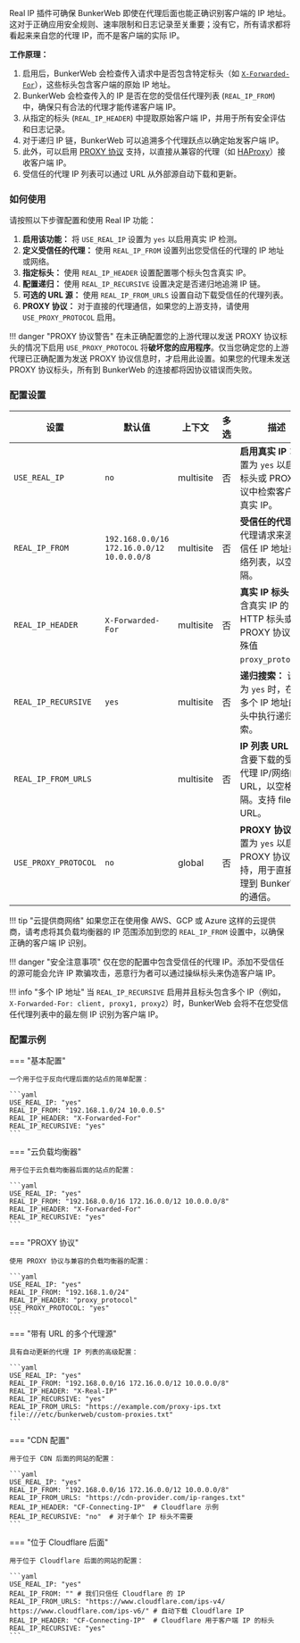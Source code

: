 Real IP 插件可确保 BunkerWeb 即使在代理后面也能正确识别客户端的 IP 地址。这对于正确应用安全规则、速率限制和日志记录至关重要；没有它，所有请求都将看起来来自您的代理 IP，而不是客户端的实际 IP。

**工作原理：**

1.  启用后，BunkerWeb 会检查传入请求中是否包含特定标头（如 [`X-Forwarded-For`](https://developer.mozilla.org/zh-CN/docs/Web/HTTP/Reference/Headers/X-Forwarded-For)），这些标头包含客户端的原始 IP 地址。
2.  BunkerWeb 会检查传入的 IP 是否在您的受信任代理列表 (`REAL_IP_FROM`) 中，确保只有合法的代理才能传递客户端 IP。
3.  从指定的标头 (`REAL_IP_HEADER`) 中提取原始客户端 IP，并用于所有安全评估和日志记录。
4.  对于递归 IP 链，BunkerWeb 可以追溯多个代理跃点以确定始发客户端 IP。
5.  此外，可以启用 [PROXY 协议](https://netnut.io/what-is-proxy-protocol-and-how-does-it-work/) 支持，以直接从兼容的代理（如 [HAProxy](https://www.haproxy.org/)）接收客户端 IP。
6.  受信任的代理 IP 列表可以通过 URL 从外部源自动下载和更新。

### 如何使用

请按照以下步骤配置和使用 Real IP 功能：

1.  **启用该功能：** 将 `USE_REAL_IP` 设置为 `yes` 以启用真实 IP 检测。
2.  **定义受信任的代理：** 使用 `REAL_IP_FROM` 设置列出您受信任的代理的 IP 地址或网络。
3.  **指定标头：** 使用 `REAL_IP_HEADER` 设置配置哪个标头包含真实 IP。
4.  **配置递归：** 使用 `REAL_IP_RECURSIVE` 设置决定是否递归地追溯 IP 链。
5.  **可选的 URL 源：** 使用 `REAL_IP_FROM_URLS` 设置自动下载受信任的代理列表。
6.  **PROXY 协议：** 对于直接的代理通信，如果您的上游支持，请使用 `USE_PROXY_PROTOCOL` 启用。

!!! danger "PROXY 协议警告"
在未正确配置您的上游代理以发送 PROXY 协议标头的情况下启用 `USE_PROXY_PROTOCOL` 将**破坏您的应用程序**。仅当您确定您的上游代理已正确配置为发送 PROXY 协议信息时，才启用此设置。如果您的代理未发送 PROXY 协议标头，所有到 BunkerWeb 的连接都将因协议错误而失败。

### 配置设置

| 设置                 | 默认值                                    | 上下文    | 多选 | 描述                                                                                     |
| -------------------- | ----------------------------------------- | --------- | ---- | ---------------------------------------------------------------------------------------- |
| `USE_REAL_IP`        | `no`                                      | multisite | 否   | **启用真实 IP：** 设置为 `yes` 以启用从标头或 PROXY 协议中检索客户端的真实 IP。          |
| `REAL_IP_FROM`       | `192.168.0.0/16 172.16.0.0/12 10.0.0.0/8` | multisite | 否   | **受信任的代理：** 代理请求来源的受信任 IP 地址或网络列表，以空格分隔。                  |
| `REAL_IP_HEADER`     | `X-Forwarded-For`                         | multisite | 否   | **真实 IP 标头：** 包含真实 IP 的 HTTP 标头或用于 PROXY 协议的特殊值 `proxy_protocol`。  |
| `REAL_IP_RECURSIVE`  | `yes`                                     | multisite | 否   | **递归搜索：** 设置为 `yes` 时，在包含多个 IP 地址的标头中执行递归搜索。                 |
| `REAL_IP_FROM_URLS`  |                                           | multisite | 否   | **IP 列表 URL：** 包含要下载的受信任代理 IP/网络的 URL，以空格分隔。支持 file:// URL。   |
| `USE_PROXY_PROTOCOL` | `no`                                      | global    | 否   | **PROXY 协议：** 设置为 `yes` 以启用 PROXY 协议支持，用于直接的代理到 BunkerWeb 的通信。 |

!!! tip "云提供商网络"
如果您正在使用像 AWS、GCP 或 Azure 这样的云提供商，请考虑将其负载均衡器的 IP 范围添加到您的 `REAL_IP_FROM` 设置中，以确保正确的客户端 IP 识别。

!!! danger "安全注意事项"
仅在您的配置中包含受信任的代理 IP。添加不受信任的源可能会允许 IP 欺骗攻击，恶意行为者可以通过操纵标头来伪造客户端 IP。

!!! info "多个 IP 地址"
当 `REAL_IP_RECURSIVE` 启用并且标头包含多个 IP（例如，`X-Forwarded-For: client, proxy1, proxy2`）时，BunkerWeb 会将不在您受信任代理列表中的最左侧 IP 识别为客户端 IP。

### 配置示例

=== "基本配置"

    一个用于位于反向代理后面的站点的简单配置：

    ```yaml
    USE_REAL_IP: "yes"
    REAL_IP_FROM: "192.168.1.0/24 10.0.0.5"
    REAL_IP_HEADER: "X-Forwarded-For"
    REAL_IP_RECURSIVE: "yes"
    ```

=== "云负载均衡器"

    用于位于云负载均衡器后面的站点的配置：

    ```yaml
    USE_REAL_IP: "yes"
    REAL_IP_FROM: "192.168.0.0/16 172.16.0.0/12 10.0.0.0/8"
    REAL_IP_HEADER: "X-Forwarded-For"
    REAL_IP_RECURSIVE: "yes"
    ```

=== "PROXY 协议"

    使用 PROXY 协议与兼容的负载均衡器的配置：

    ```yaml
    USE_REAL_IP: "yes"
    REAL_IP_FROM: "192.168.1.0/24"
    REAL_IP_HEADER: "proxy_protocol"
    USE_PROXY_PROTOCOL: "yes"
    ```

=== "带有 URL 的多个代理源"

    具有自动更新的代理 IP 列表的高级配置：

    ```yaml
    USE_REAL_IP: "yes"
    REAL_IP_FROM: "192.168.0.0/16 172.16.0.0/12 10.0.0.0/8"
    REAL_IP_HEADER: "X-Real-IP"
    REAL_IP_RECURSIVE: "yes"
    REAL_IP_FROM_URLS: "https://example.com/proxy-ips.txt file:///etc/bunkerweb/custom-proxies.txt"
    ```

=== "CDN 配置"

    用于位于 CDN 后面的网站的配置：

    ```yaml
    USE_REAL_IP: "yes"
    REAL_IP_FROM: "192.168.0.0/16 172.16.0.0/12 10.0.0.0/8"
    REAL_IP_FROM_URLS: "https://cdn-provider.com/ip-ranges.txt"
    REAL_IP_HEADER: "CF-Connecting-IP"  # Cloudflare 示例
    REAL_IP_RECURSIVE: "no"  # 对于单个 IP 标头不需要
    ```

=== "位于 Cloudflare 后面"

    用于位于 Cloudflare 后面的网站的配置：

    ```yaml
    USE_REAL_IP: "yes"
    REAL_IP_FROM: "" # 我们只信任 Cloudflare 的 IP
    REAL_IP_FROM_URLS: "https://www.cloudflare.com/ips-v4/ https://www.cloudflare.com/ips-v6/" # 自动下载 Cloudflare IP
    REAL_IP_HEADER: "CF-Connecting-IP"  # Cloudflare 用于客户端 IP 的标头
    REAL_IP_RECURSIVE: "yes"
    ```
